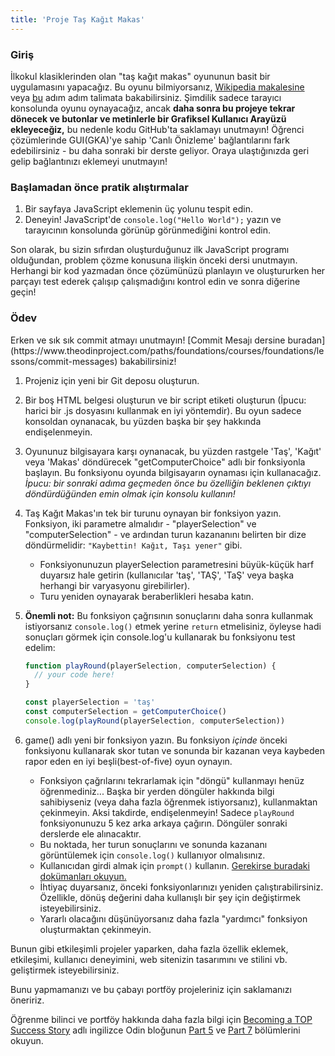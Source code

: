 ```yaml
---
title: 'Proje Taş Kağıt Makas'
---
```


### Giriş

İlkokul klasiklerinden olan "taş kağıt makas" oyununun basit bir uygulamasını yapacağız. Bu oyunu bilmiyorsanız, [Wikipedia makalesine](https://en.wikipedia.org/wiki/Rock%E2%80%93paper%E2%80%93scissors) veya [bu](https://www.wikihow.com/Play-Rock,-Paper,-Scissors) adım adım talimata bakabilirsiniz. Şimdilik sadece tarayıcı konsolunda oyunu oynayacağız, ancak **daha sonra bu projeye tekrar dönecek ve butonlar ve metinlerle bir Grafiksel Kullanıcı Arayüzü ekleyeceğiz,** bu nedenle kodu GitHub'ta saklamayı unutmayın! Öğrenci çözümlerinde GUI(GKA)'ye sahip 'Canlı Önizleme' bağlantılarını fark edebilirsiniz - bu daha sonraki bir derste geliyor. Oraya ulaştığınızda geri gelip bağlantınızı eklemeyi unutmayın!

### Başlamadan önce pratik alıştırmalar

1. Bir sayfaya JavaScript eklemenin üç yolunu tespit edin.
2. Deneyin! JavaScript'de `console.log("Hello World");` yazın ve tarayıcının konsolunda görünüp görünmediğini kontrol edin.

Son olarak, bu sizin sıfırdan oluşturduğunuz ilk JavaScript programı olduğundan, problem çözme konusuna ilişkin önceki dersi unutmayın. Herhangi bir kod yazmadan önce çözümünüzü planlayın ve oluştururken her parçayı test ederek çalışıp çalışmadığını kontrol edin ve sonra diğerine geçin!

### Ödev

<div class="lesson-content__panel" markdown="1">
Erken ve sık sık commit atmayı unutmayın! [Commit Mesajı dersine buradan](https://www.theodinproject.com/paths/foundations/courses/foundations/lessons/commit-messages) bakabilirsiniz!

1. Projeniz için yeni bir Git deposu oluşturun.
2. Bir boş HTML belgesi oluşturun ve bir script etiketi oluşturun (İpucu: harici bir .js dosyasını kullanmak en iyi yöntemdir). Bu oyun sadece konsoldan oynanacak, bu yüzden başka bir şey hakkında endişelenmeyin.
3. Oyununuz bilgisayara karşı oynanacak, bu yüzden rastgele 'Taş', 'Kağıt' veya 'Makas' döndürecek "getComputerChoice" adlı bir fonksiyonla başlayın. Bu fonksiyonu oyunda bilgisayarın oynaması için kullanacağız. _İpucu: bir sonraki adıma geçmeden önce bu özelliğin beklenen çıktıyı döndürdüğünden emin olmak için konsolu kullanın!_
4. Taş Kağıt Makas'ın tek bir turunu oynayan bir fonksiyon yazın. Fonksiyon, iki parametre almalıdır - "playerSelection" ve "computerSelection" - ve ardından turun kazananını belirten bir dize döndürmelidir: `"Kaybettin! Kağıt, Taşı yener"` gibi.

   - Fonksiyonunuzun playerSelection parametresini büyük-küçük harf duyarsız hale getirin (kullanıcılar 'taş', 'TAŞ', 'TaŞ' veya başka herhangi bir varyasyonu girebilirler).
   - Turu yeniden oynayarak beraberlikleri hesaba katın.

5. **Önemli not:** Bu fonksiyon çağrısının sonuçlarını daha sonra kullanmak istiyorsanız `console.log()` etmek yerine `return` etmelisiniz, öyleyse hadi sonuçları görmek için console.log'u kullanarak bu fonksiyonu test edelim:

   ```javascript
   function playRound(playerSelection, computerSelection) {
     // your code here!
   }

   const playerSelection = 'taş'
   const computerSelection = getComputerChoice()
   console.log(playRound(playerSelection, computerSelection))
   ```

6. game() adlı yeni bir fonksiyon yazın. Bu fonksiyon _içinde_ önceki fonksiyonu kullanarak skor tutan ve sonunda bir kazanan veya kaybeden rapor eden en iyi beşli(best-of-five) oyun oynayın.
   - Fonksiyon çağrılarını tekrarlamak için "döngü" kullanmayı henüz öğrenmediniz... Başka bir yerden döngüler hakkında bilgi sahibiyseniz (veya daha fazla öğrenmek istiyorsanız), kullanmaktan çekinmeyin. Aksi takdirde, endişelenmeyin! Sadece `playRound` fonksiyonunuzu 5 kez arka arkaya çağırın. Döngüler sonraki derslerde ele alınacaktır.
   - Bu noktada, her turun sonuçlarını ve sonunda kazananı görüntülemek için `console.log()` kullanıyor olmalısınız.
   - Kullanıcıdan girdi almak için `prompt()` kullanın. [Gerekirse buradaki dokümanları okuyun.](https://developer.mozilla.org/en-US/docs/Web/API/Window/prompt)
   - İhtiyaç duyarsanız, önceki fonksiyonlarınızı yeniden çalıştırabilirsiniz. Özellikle, dönüş değerini daha kullanışlı bir şey için değiştirmek isteyebilirsiniz.
   - Yararlı olacağını düşünüyorsanız daha fazla "yardımcı" fonksiyon oluşturmaktan çekinmeyin.

</div>
<div class="lesson-note" markdown="1">
Bunun gibi etkileşimli projeler yaparken, daha fazla özellik eklemek, etkileşimi, kullanıcı deneyimini, web sitenizin tasarımını ve stilini vb. geliştirmek isteyebilirsiniz.

Bunu yapmamanızı ve bu çabayı portföy projeleriniz için saklamanızı öneririz.

Öğrenme bilinci ve portföy hakkında daha fazla bilgi için [Becoming a TOP Success Story](https://dev.to/theodinproject/becoming-a-top-success-story-mindset-3dp2) adlı ingilizce Odin bloğunun [Part 5](https://dev.to/theodinproject/learning-code-f56) ve [Part 7](https://dev.to/theodinproject/strategically-building-your-portfolio-1km4) bölümlerini okuyun.

</div>
